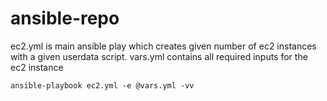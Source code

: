 # ansible-repo
ec2.yml is main ansible play which creates given number of ec2 instances with a given userdata script.
vars.yml contains all required inputs for the ec2 instance
```
ansible-playbook ec2.yml -e @vars.yml -vv
```
